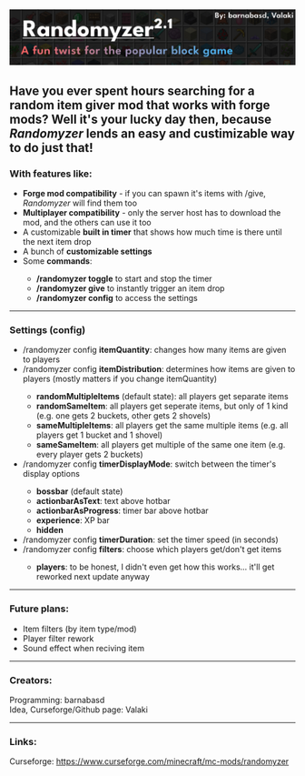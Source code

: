 <img src="https://raw.githubusercontent.com/barnabasd/Randomyzer/master/images/header.jpg">
<h2>Have you ever spent hours searching for a random item giver mod that works with forge mods? Well it's your lucky day then, because <i>Randomyzer</i> lends an easy and custimizable way to do just that!</h2>
<h3>With features like:</h3>
<ul>
<li><b>Forge mod compatibility</b> - if you can spawn it's items with /give,  	<i>Randomyzer</i> will find them too</li>
<li><b>Multiplayer compatibility</b> - only the server host has to download the mod, and the others can use it too</li>
<li>A customizable <b>built in timer</b> that shows how much time is there until the next item drop</li>
<li>A bunch of <b>customizable settings</b></li>
<li>Some <b>commands</b>:</li>
<ul>
<li><b>/randomyzer toggle</b> to start and stop the timer</li>
<li><b>/randomyzer give</b> to instantly trigger an item drop</li>
<li><b>/randomyzer config</b> to access the settings</li>
</ul>
</ul>
<hr>
<h3>Settings (config)</h3>
<ul>
<li>/randomyzer config <b>itemQuantity</b>: changes how many items  are given to players</li>
<li>/randomyzer config <b>itemDistribution</b>: determines how items are given to players (mostly matters if you change itemQuantity)</li>
<ul>
<li><b>randomMultipleItems</b> (default state): all players get separate items</li>
<li><b>randomSameItem</b>: all players get seperate items, but only of 1 kind (e.g. one gets 2 buckets, other gets 2 shovels)</li>
<li><b>sameMultipleItems</b>: all players get the same multiple items (e.g. all players get 1 bucket and 1 shovel)</li>
<li><b>sameSameItem</b>: all players get multiple of the same one item (e.g. every player gets 2 buckets)</li>
</ul>
<li>/randomyzer config <b>timerDisplayMode</b>: switch between the timer's display options</li>
<ul>
<li><b>bossbar</b> (default state)</li>
<li><b>actionbarAsText</b>: text above hotbar</li>
<li><b>actionbarAsProgress</b>: timer bar above hotbar</li>
<li><b>experience</b>: XP bar</li>
<li><b>hidden</b></li>
</ul>
<li>/randomyzer config <b>timerDuration</b>: set the timer speed (in seconds)</li>
<li>/randomyzer config <b>filters</b>: choose which players get/don't get items</li>
<ul>
<li><b>players</b>: to be honest, I didn't even get how this works... it'll get reworked next update anyway</li>
</ul>
</ul>
<hr>
<h3>Future plans:</h3>
<ul>
<li>Item filters (by item type/mod)</li>
<li>Player filter rework</li>
<li>Sound effect when reciving item</li>
</ul>
<hr>
<h3>Creators:</h3>
Programming: barnabasd
<br>
Idea, Curseforge/Github page: Valaki
<hr>
<h3>Links:</h3>
Curseforge: <a href=https://www.curseforge.com/minecraft/mc-mods/randomyzer>https://www.curseforge.com/minecraft/mc-mods/randomyzer</a>
